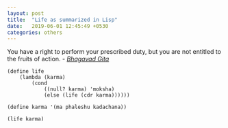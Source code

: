 ```yaml
---
layout: post
title:  "Life as summarized in Lisp"
date:   2019-06-01 12:45:49 +0530
categories: others
---
```


You have a right to perform your prescribed duty, but you are not entitled to the fruits of action. - *[Bhagavad Gita](https://en.wikipedia.org/wiki/Bhagavad_Gita)*

```common-lisp
(define life
    (lambda (karma)
        (cond
            ((null? karma) 'moksha)
            (else (life (cdr karma))))))

(define karma '(ma phaleshu kadachana))

(life karma)
```
